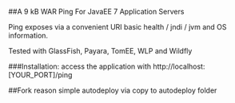 ##A 9 kB WAR Ping For JavaEE 7 Application Servers

Ping exposes via a convenient URI basic health / jndi / jvm and OS information.

Tested with GlassFish, Payara, TomEE, WLP and Wildfly

###Installation:
access the application with http://localhost:[YOUR_PORT]/ping

##Fork reason
simple autodeploy via copy to autodeploy folder